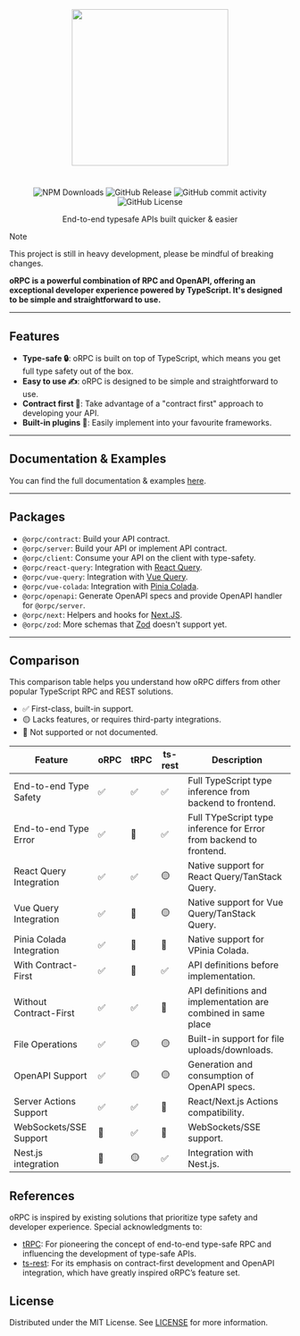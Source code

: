 <div align="center">
  <image align="center" src="https://orpc.unnoq.com/logo.webp" width=280 />
</div>

<h1></h1>

<div align="center">

![NPM Downloads](https://img.shields.io/npm/dm/%40orpc/server?logo=npm)
![GitHub Release](https://img.shields.io/github/v/release/unnoq/orpc?logo=github)
![GitHub commit activity](https://img.shields.io/github/commit-activity/m/unnoq/orpc?logo=git&logoColor=%23fff)
![GitHub License](https://img.shields.io/github/license/unnoq/orpc)

</div>

<p align="center">End-to-end typesafe APIs built quicker & easier</p>

> [!NOTE]
> This project is still in heavy development, please be mindful of breaking changes.

**oRPC is a powerful combination of RPC and OpenAPI, offering an exceptional developer experience powered by TypeScript. It's designed to be simple and straightforward to use.**

---

## Features

- **Type-safe 🔒**: oRPC is built on top of TypeScript, which means you get full type safety out of the box.
- **Easy to use ✍️**: oRPC is designed to be simple and straightforward to use.
- **Contract first 📝**: Take advantage of a "contract first" approach to developing your API.
- **Built-in plugins 🔌**: Easily implement into your favourite frameworks.

---

## Documentation & Examples

You can find the full documentation & examples [here](https://orpc.unnoq.com).

---

## Packages

- `@orpc/contract`: Build your API contract.
- `@orpc/server`: Build your API or implement API contract.
- `@orpc/client`: Consume your API on the client with type-safety.
- `@orpc/react-query`: Integration with [React Query](https://tanstack.com/query/latest/docs/framework/react/overview).
- `@orpc/vue-query`: Integration with [Vue Query](https://tanstack.com/query/latest/docs/framework/vue/overview).
- `@orpc/vue-colada`: Integration with [Pinia Colada](https://pinia-colada.esm.dev/).
- `@orpc/openapi`: Generate OpenAPI specs and provide OpenAPI handler for `@orpc/server`.
- `@orpc/next`: Helpers and hooks for [Next.JS](https://nextjs.org/).
- `@orpc/zod`: More schemas that [Zod](https://zod.dev/) doesn't support yet.

---

## Comparison

This comparison table helps you understand how oRPC differs from other popular TypeScript RPC and REST solutions.

- ✅ First-class, built-in support.
- 🟡 Lacks features, or requires third-party integrations.
- 🛑 Not supported or not documented.

| Feature                  | oRPC | tRPC | ts-rest | Description                                                        |
| ------------------------ | ---- | ---- | ------- | ------------------------------------------------------------------ |
| End-to-end Type Safety   | ✅   | ✅   | ✅      | Full TypeScript type inference from backend to frontend.           |
| End-to-end Type Error    | ✅   | 🛑   | ✅      | Full TYpeScript type inference for Error from backend to frontend. |
| React Query Integration  | ✅   | ✅   | 🟡      | Native support for React Query/TanStack Query.                     |
| Vue Query Integration    | ✅   | 🛑   | 🟡      | Native support for Vue Query/TanStack Query.                       |
| Pinia Colada Integration | ✅   | 🛑   | 🛑      | Native support for VPinia Colada.                                  |
| With Contract-First      | ✅   | 🛑   | ✅      | API definitions before implementation.                             |
| Without Contract-First   | ✅   | ✅   | 🛑      | API definitions and implementation are combined in same place      |
| File Operations          | ✅   | 🟡   | 🟡      | Built-in support for file uploads/downloads.                       |
| OpenAPI Support          | ✅   | 🟡   | 🟡      | Generation and consumption of OpenAPI specs.                       |
| Server Actions Support   | ✅   | ✅   | 🛑      | React/Next.js Actions compatibility.                               |
| WebSockets/SSE Support   | 🛑   | ✅   | 🛑      | WebSockets/SSE support.                                            |
| Nest.js integration      | 🛑   | 🟡   | ✅      | Integration with Nest.js.                                          |

## References

oRPC is inspired by existing solutions that prioritize type safety and developer experience. Special acknowledgments to:

- [tRPC](https://trpc.io): For pioneering the concept of end-to-end type-safe RPC and influencing the development of type-safe APIs.
- [ts-rest](https://ts-rest.com): For its emphasis on contract-first development and OpenAPI integration, which have greatly inspired oRPC’s feature set.

## License

Distributed under the MIT License. See [LICENSE](LICENSE) for more information.
